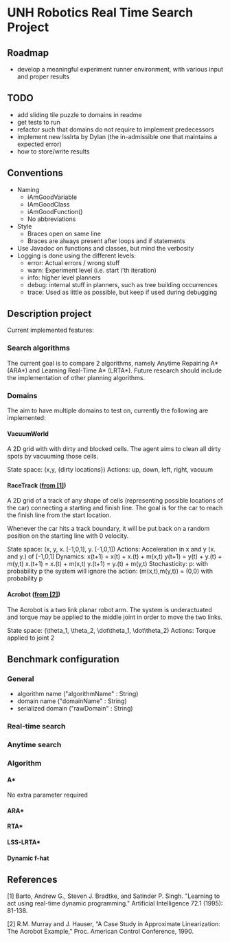 # UNH Robotics Real Time Search Project

## Roadmap

* develop a meaningful experiment runner environment, with various input and proper results

## TODO

* add sliding tile puzzle to domains in readme
* get tests to run 
* refactor such that domains do not require to implement predecessors
* implement new lsslrta by Dylan (the in-admissible one that maintains a expected error)
* how to store/write results

## Conventions

* Naming
    - iAmGoodVariable
    - IAmGoodClass
    - iAmGoodFunction()
    - No abbreviations
* Style
    - Braces open on same line
    - Braces are always present after loops and if statements
* Use Javadoc on functions and classes, but mind the verbosity
* Logging is done using the different levels:
    - error: Actual errors / wrong stuff
    - warn: Experiment level (i.e. start i'th iteration)
    - info: higher level planners 
    - debug: internal stuff in planners, such as tree building occurrences
    - trace: Used as little as possible, but keep if used during debugging

## Description project
Current implemented features:

### Search algorithms

The current goal is to compare 2 algorithms, namely Anytime Repairing A* (ARA*) and Learning Real-Time A* (LRTA*). Future research should include the implementation of other planning algorithms.

### Domains

The aim to have multiple domains to test on, currently the following are implemented:

#### VacuumWorld

A 2D grid with with dirty and blocked cells. The agent aims to clean all dirty spots by vacuuming those cells.

State space: (x,y, {dirty locations})
Actions: up, down, left, right, vacuum 

#### RaceTrack ([from [1]](#ref-1))

A 2D grid of a track of any shape of cells (representing possible locations of the car) connecting a 
starting and finish line. The goal is for the car to reach the finish line from the start location.

Whenever the car hits a track boundary, it will be put back on a random position on the starting line with 0 velocity.

State space: (x, y, x. [-1,0,1], y. [-1,0,1])
Actions: Acceleration in x and y (x. and y.) of [-1,0,1]
Dynamics:       x(t+1) = x(t) + x.(t) + m(x,t)
                y(t+1) = y(t) + y.(t) + m(y,t)
                x.(t+1) = x.(t) + m(x,t)
                y.(t+1) = y.(t) + m(y,t)
Stochasticity:  p: with probability p the system will ignore the action: (m(x,t),m(y,t)) = (0,0) with probability p 

#### Acrobot  ([from [2]](#ref-2))

The Acrobot is a two link planar robot arm.  The system is underactuated and torque may be applied to the middle joint in order to move the two links.

State space: (\theta_1, \theta_2, \dot\theta_1, \dot\theta_2)
Actions: Torque applied to joint 2

## Benchmark configuration

### General

 * algorithm name ("algorithmName" : String)
 * domain name ("domainName" : String) 
 * serialized domain ("rawDomain" : String)

### Real-time search

### Anytime search

### Algorithm

#### A*

No extra parameter required

#### ARA*

#### RTA*

#### LSS-LRTA*

#### Dynamic f-hat

## References

<a name="ref-1"></a>[1] Barto, Andrew G., Steven J. Bradtke, and Satinder P. Singh. "Learning to act using real-time dynamic programming." Artificial Intelligence 72.1 (1995): 81-138.

<a name="ref-2"></a>[2] R.M. Murray and J. Hauser, “A Case Study in Approximate Linearization:
The Acrobot Example,” Proc. American Control Conference, 1990.